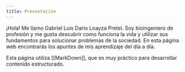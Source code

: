 ```yaml
---
title: Presentación
---
```

¡Hola! Me llamo Gabriel Luis Dario Loayza Pretel. Soy bioingeniero de profesión y me gusta descubrir como funciona la vida y utilizar sus fundamentos para solucionar problemas de la sociedad. En esta página web encontrarás los apuntes de mis aprendizaje del día a día. 

Esta página utiliza [[MarkDown]], que es muy práctico para desarrollar contenido estructurado.


